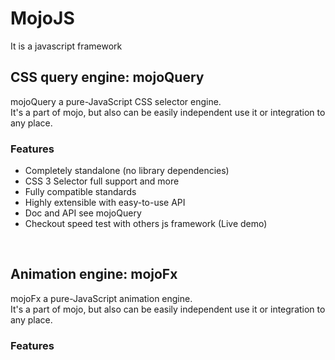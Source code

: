 MojoJS
======

It is a javascript framework


## CSS query engine: mojoQuery

mojoQuery a pure-JavaScript CSS selector engine. <br>
It's a part of mojo, but also can be easily independent use it or integration to any place.

### Features

* Completely standalone (no library dependencies)
* CSS 3 Selector full support and more
* Fully compatible standards
* Highly extensible with easy-to-use API
* Doc and API see mojoQuery
* Checkout speed test with others js framework (Live demo)

<br>


## Animation engine: mojoFx

mojoFx a pure-JavaScript animation engine. <br>
It's a part of mojo, but also can be easily independent use it or integration to any place.

### Features
